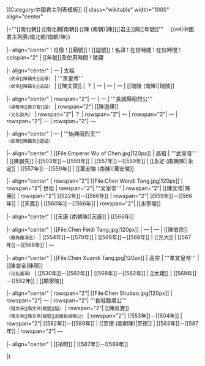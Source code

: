 <noinclude>[[Category:中國君主列表模板]]</noinclude>
{| class="wikitable" width="1000" align="center"

|+'''[[南北朝]]·[[南北朝|南朝]]·[[陳 (南朝)|陳]][[君主]]與[[年號]]'''　  {{ed|中國君主列表/南北朝/南朝/陳}}

|- align="center"
! 肖像
! [[廟號]]
! [[謚號]]
! 名諱
! 在世時間
! 在位時間
! colspan="2" | [[年號]]及使用時間
! 陵寢

|- align="center"
| —
| 太祖<br><small>（武帝[[陳霸先]]追尊）</small>
| '''景皇帝'''<br><small>（武帝[[陳霸先]]追謚）</small>
| [[陳文贊]]
| ？
| —
| —
| —
| [[瑞陵 (南陳)|瑞陵]]

|- align="center"
| rowspan="2"| —
| —
| '''長城縣昭烈公'''<br><small>（梁敬帝[[蕭方智]]謚）</small>
| rowspan="2"| [[陳道譚]]<br><small>（又名談先）</small>
| rowspan="2"| ？
| rowspan="2"| —
| rowspan="2"| —
| rowspan="2"| —
| rowspan="2"| —

|- align="center"
| —
| '''始興昭烈王'''<br><small>（武帝[[陳霸先]]追謚）</small>

|- align="center"
| [[File:Emperor Wu of Chen.jpg|120px]]
| 高祖
| '''武皇帝'''
| [[陳霸先]]
| [[503年]]－[[559年]]
| [[557年]]－[[559年]]
| [[永定 (南朝陳)|永定]]
| [[557年]]－[[559年]]
| [[萬安陵 (南陳)|萬安陵]]

|- align="center"
| rowspan="2"| [[File:Chen Wendi Tang.jpg|120px]]
| rowspan="2"| 世祖
| rowspan="2"| '''文皇帝'''
| rowspan="2"| [[陳文帝|陳蒨]]
| rowspan="2"| [[522年]]－[[566年]]
| rowspan="2"| [[559年]]－[[566年]]
| [[天嘉]]
| [[560年]]－[[566年]]
| rowspan="2"| [[永寧陵]]

|- align="center" 
| [[天康 (南朝陳)|天康]]
| [[566年]]

|- align="center" 
| [[File:Chen Feidi Tang.jpg|120px]]
| —
| —
| [[陳伯宗]]<br><small>（廢為臨海王）</small>
| [[554年]]－[[570年]]
| [[566年]]－[[568年]]
| [[光大]]
| [[567年]]－[[568年]]
| —

|- align="center" 
| [[File:Chen Xuandi Tang.jpg|120px]]
| 高宗
| '''孝宣皇帝'''
| [[陳宣帝|陳頊]]<br><small>（又名曇頊）</small>
| [[530年]]－[[582年]]
| [[568年]]－[[582年]]
| [[太建]]
| [[569年]]－[[582年]]
| [[顯寧陵]]

|- align="center" 
| rowspan="2"| [[File:Chen Shubao.jpg|120px]]
| rowspan="2"| —
| rowspan="2"| '''長城縣煬公'''<br><small>（隋文帝[[隋文帝|楊堅]]謚）</small>
| rowspan="2"| [[陳叔寶]]<br><small>（隋文帝[[隋文帝|楊堅]]追贈長城縣公）</small>
| rowspan="2"| [[553年]]－[[604年]]
| rowspan="2"| [[582年]]－[[589年]]
| [[至德 (南朝陳)|至德]]
| [[583年]]－[[587年]]
| rowspan="2"| —

|- align="center"
| [[禎明]]
| [[587年]]－[[589年]]

|}